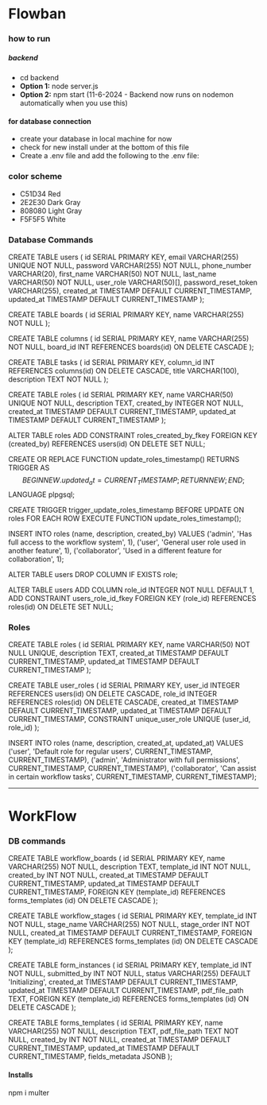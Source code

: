# Flowban

### how to run 
##### backend
- cd backend
- **Option 1:** node server.js
- **Option 2:** npm start (11-6-2024 - Backend now runs on nodemon automatically when you use this)
#### for database connection
- create your database in local machine for now
- check for new install under at the bottom of this file
- Create a .env file and add the following to the .env file:


### color scheme
- C51D34 Red
- 2E2E30 Dark Gray
- 808080 Light Gray
- F5F5F5 White

### Database Commands

CREATE TABLE users (
    id SERIAL PRIMARY KEY,
    email VARCHAR(255) UNIQUE NOT NULL,
    password VARCHAR(255) NOT NULL,
    phone_number VARCHAR(20),
    first_name VARCHAR(50) NOT NULL,
    last_name VARCHAR(50) NOT NULL,
    user_role VARCHAR(50)[],
    password_reset_token VARCHAR(255),
    created_at TIMESTAMP DEFAULT CURRENT_TIMESTAMP,
    updated_at TIMESTAMP DEFAULT CURRENT_TIMESTAMP
);


CREATE TABLE boards (
    id SERIAL PRIMARY KEY,
    name VARCHAR(255) NOT NULL
);

CREATE TABLE columns (
    id SERIAL PRIMARY KEY,
    name VARCHAR(255) NOT NULL,
    board_id INT REFERENCES boards(id) ON DELETE CASCADE
);

CREATE TABLE tasks (
    id SERIAL PRIMARY KEY,
    column_id INT REFERENCES columns(id) ON DELETE CASCADE,
    title VARCHAR(100),
    description TEXT NOT NULL
);


CREATE TABLE roles (
    id SERIAL PRIMARY KEY,
    name VARCHAR(50) UNIQUE NOT NULL,
    description TEXT,
    created_by INTEGER NOT NULL,
    created_at TIMESTAMP DEFAULT CURRENT_TIMESTAMP,
    updated_at TIMESTAMP DEFAULT CURRENT_TIMESTAMP
);

ALTER TABLE roles 
ADD CONSTRAINT roles_created_by_fkey 
FOREIGN KEY (created_by) REFERENCES users(id) ON DELETE SET NULL;

CREATE OR REPLACE FUNCTION update_roles_timestamp()
RETURNS TRIGGER AS $$
BEGIN
    NEW.updated_at = CURRENT_TIMESTAMP;
    RETURN NEW;
END;
$$ LANGUAGE plpgsql;

CREATE TRIGGER trigger_update_roles_timestamp
BEFORE UPDATE ON roles
FOR EACH ROW
EXECUTE FUNCTION update_roles_timestamp();

INSERT INTO roles (name, description, created_by) VALUES
('admin', 'Has full access to the workflow system', 1),
('user', 'General user role used in another feature', 1),
('collaborator', 'Used in a different feature for collaboration', 1);

ALTER TABLE users DROP COLUMN IF EXISTS role;

ALTER TABLE users 
ADD COLUMN role_id INTEGER NOT NULL DEFAULT 1, 
ADD CONSTRAINT users_role_id_fkey 
FOREIGN KEY (role_id) REFERENCES roles(id) ON DELETE SET NULL;

### Roles

CREATE TABLE roles (
    id SERIAL PRIMARY KEY,
    name VARCHAR(50) NOT NULL UNIQUE,
    description TEXT,
    created_at TIMESTAMP DEFAULT CURRENT_TIMESTAMP,
    updated_at TIMESTAMP DEFAULT CURRENT_TIMESTAMP
);

CREATE TABLE user_roles (
    id SERIAL PRIMARY KEY,
    user_id INTEGER REFERENCES users(id) ON DELETE CASCADE,
    role_id INTEGER REFERENCES roles(id) ON DELETE CASCADE,
    created_at TIMESTAMP DEFAULT CURRENT_TIMESTAMP,
    updated_at TIMESTAMP DEFAULT CURRENT_TIMESTAMP,
    CONSTRAINT unique_user_role UNIQUE (user_id, role_id)
);

INSERT INTO roles (name, description, created_at, updated_at)
VALUES
    ('user', 'Default role for regular users', CURRENT_TIMESTAMP, CURRENT_TIMESTAMP),
    ('admin', 'Administrator with full permissions', CURRENT_TIMESTAMP, CURRENT_TIMESTAMP),
    ('collaborator', 'Can assist in certain workflow tasks', CURRENT_TIMESTAMP, CURRENT_TIMESTAMP);




----------
# WorkFlow
### DB commands 
CREATE TABLE workflow_boards (
  id SERIAL PRIMARY KEY,
  name VARCHAR(255) NOT NULL,
  description TEXT,
  template_id INT NOT NULL,
  created_by INT NOT NULL,
  created_at TIMESTAMP DEFAULT CURRENT_TIMESTAMP,
  updated_at TIMESTAMP DEFAULT CURRENT_TIMESTAMP,
  FOREIGN KEY (template_id) REFERENCES forms_templates (id) ON DELETE CASCADE
);

CREATE TABLE workflow_stages (
  id SERIAL PRIMARY KEY,
  template_id INT NOT NULL,
  stage_name VARCHAR(255) NOT NULL,
  stage_order INT NOT NULL,
  created_at TIMESTAMP DEFAULT CURRENT_TIMESTAMP,
  FOREIGN KEY (template_id) REFERENCES forms_templates (id) ON DELETE CASCADE
);

CREATE TABLE form_instances (
  id SERIAL PRIMARY KEY,
  template_id INT NOT NULL,
  submitted_by INT NOT NULL,
  status VARCHAR(255) DEFAULT 'Initializing',
  created_at TIMESTAMP DEFAULT CURRENT_TIMESTAMP,
  updated_at TIMESTAMP DEFAULT CURRENT_TIMESTAMP,
  pdf_file_path TEXT,
  FOREIGN KEY (template_id) REFERENCES forms_templates (id) ON DELETE CASCADE
);

CREATE TABLE forms_templates (
  id SERIAL PRIMARY KEY,
  name VARCHAR(255) NOT NULL,
  description TEXT,
  pdf_file_path TEXT NOT NULL,
  created_by INT NOT NULL,
  created_at TIMESTAMP DEFAULT CURRENT_TIMESTAMP,
  updated_at TIMESTAMP DEFAULT CURRENT_TIMESTAMP,
  fields_metadata JSONB
);


#### Installs
npm i multer 
